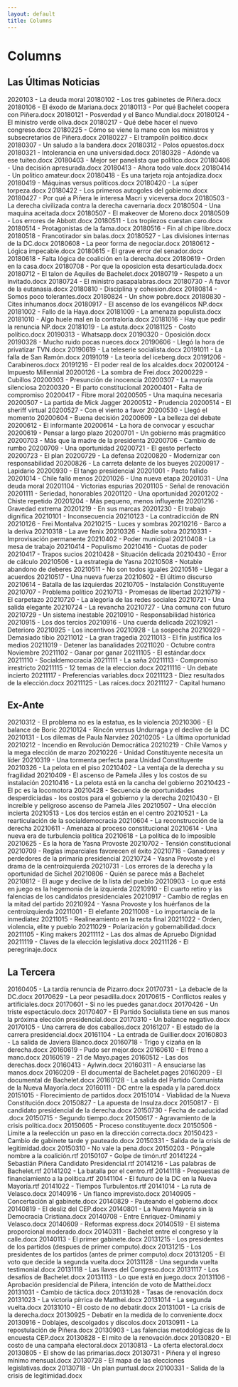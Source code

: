 ```yaml
---
layout: default
title: Columns
---
```





<h1>Columns</h1>

## Las Últimas Noticias

2020103 - La deuda moral
20180102 - Los tres gabinetes de Piñera.docx
20180106 - El éxodo de Mariana.docx
20180113 - Por qué Bachelet coopera con Piñera.docx
20180121 - Posverdad y el Banco Mundial.docx
20180124 - El ministro verde oliva.docx
20180217 - Qué debe hacer el nuevo congreso.docx
20180225 - Cómo se viene la mano con los ministros y subsecretarios de Piñera.docx
20180227 - El trampolín político.docx
20180307 - Un saludo a la bandera.docx
20180312 - Polos opuestos.docx
20180321 - Intolerancia en una universidad.docx
20180328 - Adónde va ese tuiteo.docx
20180403 - Mejor ser panelista que político.docx
20180406 - Una decisión apresurada.docx
20180413 - Ahora todo vale.docx
20180414 - Un politico amateur.docx
20180418 - Es una tarjeta roja antojadiza.docx
20180419 - Máquinas versus políticos.docx
20180420 - La súper torpeza.docx
20180422 - Los primeros autogoles del gobierno.docx
20180427 - Por qué a Piñera le interesa Macri y viceversa.docx
20180503 - La derecha civilizada contra la derecha cavernaria.docx
20180504 - Una maquina aceitada.docx
20180507 - El makeover de Moreno.docx
20180509 - Los errores de Abbott.docx
20180511 - Los tropiezos cuestan caro.docx
20180514 - Protagonistas de la fama.docx
20180516 - Fin al chipe libre.docx
20180518 - Francotirador sin balas.docx
20180527 - Las divisiones internas de la DC.docx
20180608 - La peor forma de negociar.docx
20180612 - Lógica impecable.docx
20180615 - El grave error del senador.docx
20180618 - Falta lógica de coalición en la derecha.docx
20180619 - Orden en la casa.docx
20180708 - Por que la oposicion esta desarticulada.docx
20180712 - El talon de Aquiles de Bachelet.docx
20180719 - Respeto a un invitado.docx
20180724 - El ministro pasapalabras.docx
20180730 - A favor de la eutanasia.docx
20180810 - Disciplina y cohesion.docx
20180814 - Somos poco tolerantes.docx
20180824 - Un show pobre.docx
20180830 - Cites inhumanos.docx
20180917 - El ascenso de los evangélicos NP.docx
20181002 - Fallo de la Haya.docx
20181009 - La amenaza populista.docx
20181010 - Algo huele mal en la contraloría.docx
20181016 - Hay que pedir la renuncia NP.docx
20181019 - La astuta.docx
20181125 - Costo político.docx
20190313 - Whatsapp.docx
20190320 - Oposición.docx
20190328 - Mucho ruido pocas nueces.docx
20190606 - Llegó la hora de privatizar TVN.docx
20190619 - La teleserie socialista.docx
20191011 - La falla de San Ramón.docx
20191019 - La teoría del iceberg.docx
20191206 - Carabineros.docx
20191216 - El poder real de los alcaldes.docx
20200124 - Impuesto Millennial
20200126 - La sombra de Frei.docx
20200229 - Cubillos
20200303 - Presunción de inocencia
20200307 - La mayoría silenciosa
20200320 - El parto constitucional
20200401 - Falta de compromiso
20200417 - Fibre moral
20200505 - Una maquina necesaria
20200507 - La partida de Mick Jagger
20200512 - Prudencia
20200514 - El sheriff virtual
20200527 - Con el viento a favor
20200530 - Llegó el momento
20200604 - Buena decisión
20200609 - La belleza del debate
20200612 - El informante
20200614 - La hora de convocar y escuchar
20200619 - Pensar a largo plazo
20200701 - Un gobierno más pragmático
20200703 - Más que la madre de la presidenta
20200706 - Cambio de rumbo
20200709 - Una oportunidad
20200721 - El gesto perfecto
20200723 - El plan
20200729 - La defensa
20200820 - Modernizar con responsabilidad
20200826 - La carreta delante de los bueyes
20200917 - Lapidario
20200930 - El tango presidencial
20201001 - Pacto fallido
20201014 - Chile falló menos
20201026 - Una nueva etapa
20201031 - Una deuda moral
20201104 - Victorias espurias
20201105 - Señal de renovación
20201111 - Seriedad, honorables
20201120 - Una oportunidad
20201202 - Chiste repetido
20201204 - Más pequeno, menos influyente
20201216 - Gravedad extrema
20201219 - En sus marcas
20201230 - El trabajo dignifica
20210101 - Inconsecuencia
20210123 - La contradicción de RN
20210126 - Frei Montalva
20210215 - Luces y sombras
20210216 - Barco a la deriva
20210318 - La ave fenix
20210326 - Nadie sobra
20210331 - Improvisación permanente
20210402 - Poder municipal
20210408 - La mesa de trabajo
20210414 - Populismo
20210416 - Cuotas de poder
20210417 - Trapos sucios
20210428 - Situación delicada
20210430 - Error de cálculo
20210506 - La estrategia de Yasna
20210508 - Notable abandono de deberes
20210511 - No son todos iguales
20210516 - Llegar a acuerdos
20210517 - Una nueva fuerza
20210602 - El último discurso
20210614 - Batalla de las izquierdas
20210705 - Instalación Constituyente
20210707 - Problema político
20210713 - Promesas de libertad
20210719 - El carpetazo
20210720 - La alegoría de las redes sociales
20210721 - Una salida elegante
20210724 - La revancha
20210727 - Una comuna con futuro
20210729 - Un sistema inestable
20210910 - Responsabilidad histórica
20210915 - Los dos tercios
20210916 - Una cuerda delicada
20210921 - Deterioro
20210925 - Los incentivos
20210928 - La sospecha
20210929 - Demasiado tibio
20211012 - La gran tragedia
20211013 - El fin justifica los medios
20211019 - Detener las banalidades
20211020 - Octubre contra Noviembre
20211102 - Ganar por ganar
20211105 - El estándar.docx
20211110 - Socialdemocracia
20211111 - La saña
20211113 - Compromiso irrestricto
20211115 - 12 temas de la eleccion.docx
20211116 - Un debate incierto
20211117 - Preferencias variables.docx
20211123 - Diez resultados de la elección.docx
20211125 - Las raíces.docx
20211127 - Capital humano


## Ex-Ante

20210312 - El problema no es la estatua, es la violencia
20210306 - El balance de Boric
20210124 - Rincón versus Undurraga y el declive de la DC
20210131 - Los dilemas de Paula Narváez
20210205 - La última oportunidad
20210212 - Incendio en Revolución Democrática
20210219 - Chile Vamos y la mega elección de marzo
20210226 - Unidad Constituyente necesita un líder
20210319 - Una tormenta perfecta para Unidad Constituyente
20210326 - La pelota en el piso
20210402 - La ventaja de la derecha y su fragilidad
20210409 - El ascenso de Pamela Jiles y los costos de su instalación
20210416 - La pelota está en la cancha del gobierno
20210423 - El pc es la locomotora
20210428 - Secuencia de oportunidades desperdiciadas - los costos para el gobierno y la derecha
20210430 - El increíble y peligroso ascenso de Pamela Jiles
20210507 - Una elección incierta
20210513 - Los dos tercios están en el centro
20210521 - La rearticulación de la socialdemocracia
20210604 - La reconstrucción de la derecha
20210611 - Amenaza al proceso constitucional
20210614 - Una nueva era de turbulencia política
20210618 - La política de lo imposible
20210625 - Es la hora de Yasna Provoste
20210702 - Tensión constitucional
20210709 - Reglas imparciales favorecen el éxito
20210716 - Ganadores y perdedores de la primaria presidencial
20210724 - Yasna Provoste y el drama de la centroizquierda
20210731 - Los errores de la derecha y la oportunidad de Sichel
20210806 - Quién se parece más a Bachelet
20210812 - El auge y declive de la lista del pueblo
20210903 - Lo que está en juego es la hegemonía de la izquierda
20210910 - El cuarto retiro y las falencias de los candidatos presidenciales
20210917 - Cambio de reglas en la mitad del partido
20210924 - Yasna Provoste y los huérfanos de la centroizquierda
20211001 - El elefante
20211008 - Lo importancia de la inmediatez
20211015 - Realineamiento en la recta final
20211022 - Orden, violencia, elite y pueblo
20211029 - Polarización y gobernabilidad.docx
20211105 - King makers
20211112 - Las dos almas de Apruebo Dignidad
20211119 - Claves de la elección legislativa.docx
20211126 - El peregrinaje.docx


## La Tercera

20160405 - La tardía renuncia de Pizarro.docx
20170731 - La debacle de la DC.docx
20170629 - La peor pesadilla.docx
20170615 - Conflictos reales y artificiales.docx
20170601 - Si no les puedes ganar.docx
20170426 - Un triste espectáculo.docx
20170407 - El Partido Socialista tiene en sus manos la próxima elección presidencial.docx
20170310 - Un balance negativo.docx
20170105 - Una carrera de dos caballos.docx
20161207 - El estado de la carrera presidencial.docx
20161104 - La entrada de Guillier.docx
20160803 - La salida de Javiera Blanco.docx
20160718 - Trigo y cizaña en la derecha.docx
20160619 - Pudo ser mejor.docx
20160610 - El freno a mano.docx
20160519 - 21 de Mayo.pages
20160512 - Las dos derechas.docx
20160413 - Aylwin.docx
20160311 - A ensuciarse las manos.docx
20160209 - El documental de Bachelet.pages
20160209 - El documental de Bachelet.docx
20160128 - La salida del Partido Comunista de la Nueva Mayoría.docx
20160111 - DC entre la espada y la pared.docx
20151015 - Florecimiento de partidos.docx
20151014 - Viablidad de la Nueva Constitución.docx
20150827 - La apuesta de Insulza.docx
20150817 - El candidato presidencial de la derecha.docx
20150730 - Fecha de caducidad .docx
20150715 - Segundo tiempo.docx
20150617 - Agravamiento de la crisis política.docx
20150605 - Proceso constituyente.docx
20150506 - Limite a la reelección un paso en la dirección correcta.docx
20150423 - Cambio de gabinete tarde y pauteado.docx
20150331 - Salida de la crisis de legitimidad.docx
20150310 - No vale la pena.docx
20150203 - Póngale nombre a la coalición.rtf
20150107 - Golpe de timón.rtf
20141224 - Sebastián Piñera Candidato Presidencial.rtf
20141216 - Las palabras de Bachelet.rtf
20141202 - La batalla por el centro.rtf
20141118 - Propuestas de financiamiento a la política.rtf
20141104 - El futuro de la DC en la Nueva Mayoría.rtf
20141022 - Tiempos Turbulentos.rtf
20141014 - La ruta de Velasco.docx
20140916 - Un flanco imprevisto.docx
20140905 - Concertación al gabinete.docx
20140829 - Pauteando el gobierno.docx
20140819 - El desliz del CEP.docx
20140801 - La Nueva Mayoría sin la Democracia Cristiana.docx
20140708 - Entre Enriquez-Ominami y Velasco.docx
20140609 - Reformas express.docx
20140519 - El sistema proporcional moderado.docx
20140311 - Bachelet entre el congreso y la calle.docx
20140113 - El primer gabinete.docx
20131215 - Los presidentes de los partidos (despues de primer computo).docx
20131215 - Los presidentes de los partidos (antes de primer computo).docx
20131205 - El voto que decide la segunda vuelta.docx
20131128 - Una segunda vuelta testimonial.docx
20131118 - Las llaves del Congreso.docx
20131117 - Los desafíos de Bachelet.docx
20131113 - Lo que está en juego.docx
20131106 - Aprobación presidencial de Piñera, intención de voto de Matthei.docx
20131031 - Cambio de táctica.docx
20131028 - Tasas de renovación.docx
20131023 - La victoria pírrica de Matthei.docx
20131014 - La segunda vuelta.docx
20131010 - El costo de no debatir.docx
20131001 - La crisis de la derecha.docx
20130925 - Debatir en la medida de lo conveniente.docx
20130916 - Doblajes, descolgados y díscolos.docx
20130911 - La repostulación de Piñera.docx
20130903 - Las falencias metodológicas de la encuesta CEP.docx
20130828 - El mito de la renovación.docx
20130820 - El costo de una campaña electoral.docx
20130813 - La oferta electoral.docx
20130805 - El show de las primarias.docx
20130731 - Piñera y el ingreso mínimo mensual.docx
20130728 - El mapa de las elecciones legislativas.docx
20130718 - Un plan puntual.docx
20100331 - Salida de la crisis de legitimidad.docx
